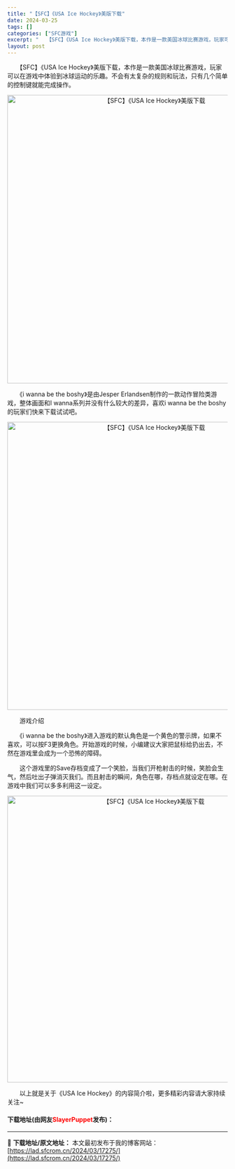 ```yaml
---
title: "【SFC】《USA Ice Hockey》美版下载"
date: 2024-03-25
tags: []
categories: ["SFC游戏"]
excerpt: "　　【SFC】《USA Ice Hockey》美版下载，本作是一款美国冰球比赛游戏，玩家可以在游戏中体验到冰球运动的乐趣。不会有太复杂的规则和玩法，只有几个简单的控制键就能完成操作。 　　《i wanna be the boshy》是由Jesper Erlandsen制作的一款动作冒险类游戏，整体画&hellip;"
layout: post
---
```


 <p>　　【SFC】《USA Ice Hockey》美版下载，本作是一款美国冰球比赛游戏，玩家可以在游戏中体验到冰球运动的乐趣。不会有太复杂的规则和玩法，只有几个简单的控制键就能完成操作。</p> <p align="center"><img align="" border="0" src="https://lad.sfcrom.cn/wp-content/uploads/2024/03/20240325_6600d6880013d.png" width="658" alt="【SFC】《USA Ice Hockey》美版下载" /></p> <p>　　《i wanna be the boshy》是由Jesper Erlandsen制作的一款动作冒险类游戏，整体画面和I wanna系列并没有什么较大的差异，喜欢i wanna be the boshy的玩家们快来下载试试吧。</p> <p align="center"><img align="" border="0" src="https://lad.sfcrom.cn/wp-content/uploads/2024/03/20240325_6600d6891b7f6.png" width="657" alt="【SFC】《USA Ice Hockey》美版下载" /></p> <p>　　游戏介绍</p> <p>　　《i wanna be the boshy》进入游戏的默认角色是一个黄色的警示牌，如果不喜欢，可以按F3更换角色。开始游戏的时候，小编建议大家把鼠标给扔出去，不然在游戏里会成为一个恐怖的障碍。</p> <p>　　这个游戏里的Save存档变成了一个笑脸，当我们开枪射击的时候，笑脸会生气，然后吐出子弹消灭我们。而且射击的瞬间，角色在哪，存档点就设定在哪。在游戏中我们可以多多利用这一设定。</p> <p align="center"><img align="" border="0" src="https://lad.sfcrom.cn/wp-content/uploads/2024/03/20240325_6600d68a230a5.png" width="654" alt="【SFC】《USA Ice Hockey》美版下载" /></p> <p>　　以上就是关于《USA Ice Hockey》的内容简介啦，更多精彩内容请大家持续关注~</p> <p><h4>下载地址(由网友<font color="red">SlayerPuppet</font>发布)：</h4></p> 

---
📖 **下载地址/原文地址：** 本文最初发布于我的博客网站：[https://lad.sfcrom.cn/2024/03/17275/](https://lad.sfcrom.cn/2024/03/17275/)
